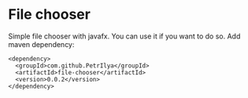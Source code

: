 # File chooser

Simple file chooser with javafx. You can use it if you want to do so.
Add maven dependency: 

	<dependency>
      <groupId>com.github.PetrIlya</groupId>
      <artifactId>file-chooser</artifactId>
      <version>0.0.2</version>
    </dependency>
